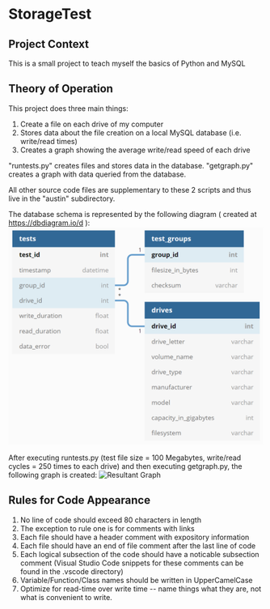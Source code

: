 # StorageTest

## Project Context
This is a small project to teach myself the basics of Python and MySQL

## Theory of Operation
This project does three main things:
1. Create a file on each drive of my computer
2. Stores data about the file creation on a local MySQL database (i.e. write/read times)
3. Creates a graph showing the average write/read speed of each drive

"runtests.py" creates files and stores data in the database.
"getgraph.py" creates a graph with data queried from the database.

All other source code files are supplementary to these 2 scripts and thus live in the "austin" subdirectory.

The database schema is represented by the following diagram ( created at https://dbdiagram.io/d ):
![Database Diagram](/documentation/database.PNG)

After executing runtests.py (test file size = 100 Megabytes, write/read cycles = 250 times to each drive)
and then executing getgraph.py, the following graph is created:
![Resultant Graph](/images/result.PNG)

## Rules for Code Appearance
1. No line of code should exceed 80 characters in length
2. The exception to rule one is for comments with links
3. Each file should have a header comment with expository information
4. Each file should have an end of file comment after the last line of code
5. Each logical subsection of the code should have a noticable subsection comment
(Visual Studio Code snippets for these comments can be found in the .vscode directory)
6. Variable/Function/Class names should be written in UpperCamelCase
7. Optimize for read-time over write time -- name things what they are, not what is convenient to write.
